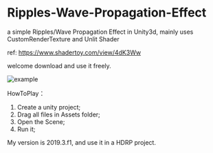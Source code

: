 # Ripples-Wave-Propagation-Effect
a simple Ripples/Wave Propagation Effect in Unity3d, mainly uses CustomRenderTexture and Unlit Shader

ref: https://www.shadertoy.com/view/4dK3Ww

welcome download and use it freely.

![example](https://pbs.twimg.com/media/EZfUSu3U0AUNIay?format=jpg&name=medium)

HowToPlay：
1. Create a unity project;
2. Drag all files in Assets folder;
3. Open the Scene;
4. Run it;

My version is 2019.3.f1, and use it in a HDRP project.
